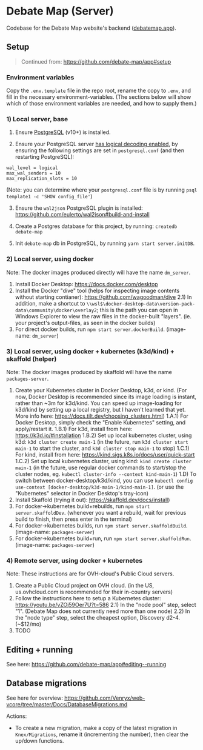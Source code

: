 # Debate Map (Server)

Codebase for the Debate Map website's backend ([debatemap.app](https://debatemap.app)).

## Setup

> Continued from: https://github.com/debate-map/app#setup

### Environment variables

Copy the `.env.template` file in the repo root, rename the copy to `.env`, and fill in the necessary environment-variables. (The sections below will show which of those environment variables are needed, and how to supply them.)

### 1) Local server, base

1) Ensure [PostgreSQL](https://www.postgresql.org/) (v10+) is installed.

2) Ensure your PostgreSQL server [has logical decoding enabled](https://www.graphile.org/postgraphile/live-queries/#graphilesubscriptions-lds), by ensuring the following settings are set in `postgresql.conf` (and then restarting PostgreSQL):
```
wal_level = logical
max_wal_senders = 10
max_replication_slots = 10
```
(Note: you can determine where your `postgresql.conf` file is by running `psql template1 -c 'SHOW config_file'`)

3) Ensure the `wal2json` PostgreSQL plugin is installed: https://github.com/eulerto/wal2json#build-and-install

4) Create a Postgres database for this project, by running: `createdb debate-map`

5) Init `debate-map` db in PostgreSQL, by running `yarn start server.initDB`.

### 2) Local server, using docker

Note: The docker images produced directly will have the name `dm_server`.

1) Install Docker Desktop: https://docs.docker.com/desktop
2) Install the Docker "dive" tool (helps for inspecting image contents without starting contianer): https://github.com/wagoodman/dive
2.1) In addition, make a shortcut to `\\wsl$\docker-desktop-data\version-pack-data\community\docker\overlay2`; this is the path you can open in Windows Explorer to view the raw files in the docker-built "layers". (ie. your project's output-files, as seen in the docker builds)
3) For direct docker builds, run `npm start server.dockerBuild`. (image-name: `dm_server`)

### 3) Local server, using docker + kubernetes (k3d/kind) + skaffold (helper)

Note: The docker images produced by skaffold will have the name `packages-server`.

1) Create your Kubernetes cluster in Docker Desktop, k3d, or kind. (For now, Docker Desktop is recommended since its image loading is instant, rather than ~3m for k3d/kind. You can speed up image-loading for k3d/kind by setting up a local registry, but I haven't learned that yet. More info here: https://docs.tilt.dev/choosing_clusters.html)
1.A.1) For Docker Desktop, simply check the "Enable Kubernetes" setting, and apply/restart it.
1.B.1) For k3d, install from here: https://k3d.io/#installation
1.B.2) Set up local kubernetes cluster, using k3d: `k3d cluster create main-1` (in the future, run `k3d cluster start main-1` to start the cluster, and `k3d cluster stop main-1` to stop)
1.C.1) For kind, install from here: https://kind.sigs.k8s.io/docs/user/quick-start
1.C.2) Set up local kubernetes cluster, using kind: `kind create cluster main-1` (in the future, use regular docker commands to start/stop the cluster nodes, eg. `kubectl cluster-info --context kind-main-1`)
1.D) To switch between docker-desktop/k3d/kind, you can use `kubectl config use-context [docker-desktop/k3d-main-1/kind-main-1]`. (or use the "Kubernetes" selector in Docker Desktop's tray-icon)
2) Install Skaffold (trying it out): https://skaffold.dev/docs/install)
3) For docker->kubernetes build+rebuilds, run `npm start server.skaffoldDev`. (whenever you want a rebuild, wait for previous build to finish, then press enter in the terminal)
4) For docker->kubernetes builds, run `npm start server.skaffoldBuild`. (image-name: `packages-server`)
5) For docker->kubernetes build+run, run `npm start server.skaffoldRun`. (image-name: `packages-server`)

### 4) Remote server, using docker + kubernetes

Note: These instructions are for OVH-cloud's Public Cloud servers.

1) Create a Public Cloud project on OVH cloud. (in the US, us.ovhcloud.com is recommended for their in-country servers)
2) Follow the instructions here to setup a Kubernetes cluster: https://youtu.be/vZOj59Oer7U?t=586
2.1) In the "node pool" step, select "1". (Debate Map does not currently need more than one node)
2.2) In the "node type" step, select the cheapest option, Discovery d2-4. (~$12/mo)
3) TODO

## Editing + running

See here: <https://github.com/debate-map/app#editing--running>

## Database migrations

See here for overview: <https://github.com/Venryx/web-vcore/tree/master/Docs/DatabaseMigrations.md>

Actions:
* To create a new migration, make a copy of the latest migration in `Knex/Migrations`, rename it (incrementing the number), then clear the up/down functions.